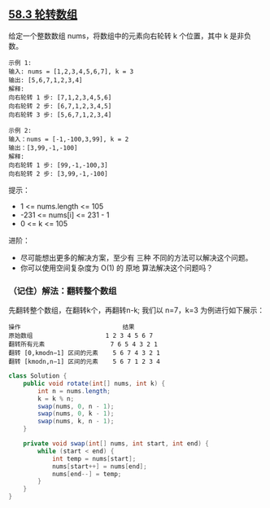 ## [58.3 轮转数组](https://leetcode.cn/problems/rotate-array/description/)

给定一个整数数组 nums，将数组中的元素向右轮转 k 个位置，其中 k 是非负数。


````
示例 1:
输入: nums = [1,2,3,4,5,6,7], k = 3
输出: [5,6,7,1,2,3,4]
解释:
向右轮转 1 步: [7,1,2,3,4,5,6]
向右轮转 2 步: [6,7,1,2,3,4,5]
向右轮转 3 步: [5,6,7,1,2,3,4]
````
````
示例 2:
输入：nums = [-1,-100,3,99], k = 2
输出：[3,99,-1,-100]
解释:
向右轮转 1 步: [99,-1,-100,3]
向右轮转 2 步: [3,99,-1,-100]
````

提示：
- 1 <= nums.length <= 105
- -231 <= nums[i] <= 231 - 1
- 0 <= k <= 105


进阶：
- 尽可能想出更多的解决方案，至少有 三种 不同的方法可以解决这个问题。
- 你可以使用空间复杂度为 O(1) 的 原地 算法解决这个问题吗？

### （记住）解法：翻转整个数组
先翻转整个数组，在翻转k个，再翻转n-k;
我们以 n=7，k=3 为例进行如下展示：
````
操作	                          结果
原始数组          	        1 2 3 4 5 6 7
翻转所有元素	                7 6 5 4 3 2 1
翻转 [0,kmodn−1] 区间的元素	5 6 7 4 3 2 1
翻转 [kmodn,n−1] 区间的元素	5 6 7 1 2 3 4
````

````java
class Solution {
    public void rotate(int[] nums, int k) {
        int n = nums.length;
        k = k % n;
        swap(nums, 0, n - 1);
        swap(nums, 0, k - 1);
        swap(nums, k, n - 1);
    }

    private void swap(int[] nums, int start, int end) {
        while (start < end) {
            int temp = nums[start];
            nums[start++] = nums[end];
            nums[end--] = temp;
        }
    }
}
````